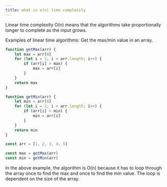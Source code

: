 ```yaml
---
title: what is o(n) time complexity
---
```


Linear time complexity O(n) means that the algorithms take proportionally longer to complete as the input grows.

Examples of linear time algorithms: Get the max/min value in an array.

```js
function getMax(arr) {
	let max = arr[0]
	for (let i = 1; i < arr.length; i++) {
		if (arr[i] > max) {
			max = arr[i]
		}
	}
	return max
}

function getMin(arr) {
	let min = arr[0]
	for (let i = 1; i < arr.length; i++) {
		if (arr[i] < min) {
			min = arr[i]
		}
	}
	return min
}

const arr = [1, 2, 3, 4, 5]

const max = getMax(arr)
const min = getMin(arr)
```

In the above example, the algorithm is O(n) because it has to loop through the array once to find the max and once to find the min value. The loop is dependent on the size of the array.
